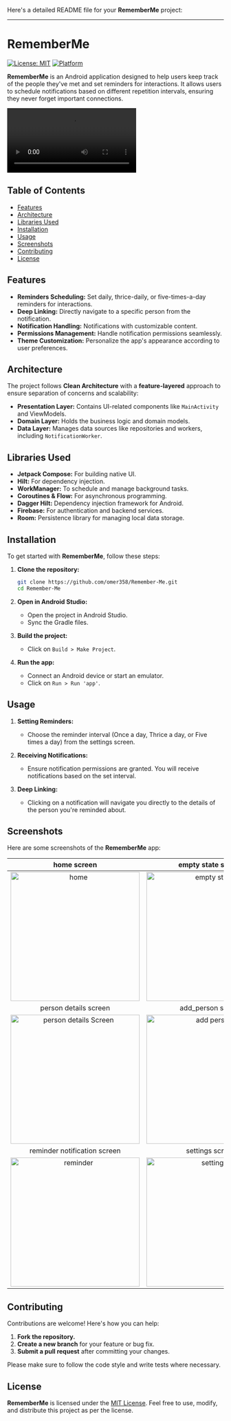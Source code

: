 Here's a detailed README file for your **RememberMe** project:

---

# RememberMe

[![License: MIT](https://img.shields.io/badge/License-MIT-yellow.svg)](https://opensource.org/licenses/MIT)
[![Platform](https://img.shields.io/badge/platform-Android-blue.svg)](https://www.android.com/)

**RememberMe** is an Android application designed to help users keep track of the people they've met and set reminders for interactions. It allows users to schedule notifications based on different repetition intervals, ensuring they never forget important connections.

![Watch the video](screenshots/remember_me_app.mp4)

## Table of Contents

- [Features](#features)
- [Architecture](#architecture)
- [Libraries Used](#libraries-used)
- [Installation](#installation)
- [Usage](#usage)
- [Screenshots](#screenshots)
- [Contributing](#contributing)
- [License](#license)

## Features

- **Reminders Scheduling:** Set daily, thrice-daily, or five-times-a-day reminders for interactions.
- **Deep Linking:** Directly navigate to a specific person from the notification.
- **Notification Handling:** Notifications with customizable content.
- **Permissions Management:** Handle notification permissions seamlessly.
- **Theme Customization:** Personalize the app's appearance according to user preferences.

## Architecture

The project follows **Clean Architecture** with a **feature-layered** approach to ensure separation of concerns and scalability:

- **Presentation Layer:** Contains UI-related components like `MainActivity` and ViewModels.
- **Domain Layer:** Holds the business logic and domain models.
- **Data Layer:** Manages data sources like repositories and workers, including `NotificationWorker`.

## Libraries Used

- **Jetpack Compose:** For building native UI.
- **Hilt:** For dependency injection.
- **WorkManager:** To schedule and manage background tasks.
- **Coroutines & Flow:** For asynchronous programming.
- **Dagger Hilt:** Dependency injection framework for Android.
- **Firebase:** For authentication and backend services.
- **Room:** Persistence library for managing local data storage.

## Installation

To get started with **RememberMe**, follow these steps:

1. **Clone the repository:**

   ```bash
   git clone https://github.com/omer358/Remember-Me.git
   cd Remember-Me
   ```

2. **Open in Android Studio:**

    - Open the project in Android Studio.
    - Sync the Gradle files.

3. **Build the project:**

    - Click on `Build > Make Project`.

4. **Run the app:**

    - Connect an Android device or start an emulator.
    - Click on `Run > Run 'app'`.

## Usage

1. **Setting Reminders:**
    - Choose the reminder interval (Once a day, Thrice a day, or Five times a day) from the settings screen.

2. **Receiving Notifications:**
    - Ensure notification permissions are granted. You will receive notifications based on the set interval.

3. **Deep Linking:**
    - Clicking on a notification will navigate you directly to the details of the person you're reminded about.

## Screenshots

Here are some screenshots of the **RememberMe** app:

|                                        home screen                                        |                              empty state screen                              |
|:-----------------------------------------------------------------------------------------:|:----------------------------------------------------------------------------:|
|           <img src="screenshots/people_list_screen.png" alt="home" width="300">           | <img src="screenshots/empty_state_screen.png" alt="empty state" width="300"> |
|                                   person details screen                                   |                              add_person screen                               |
| <img src="screenshots/person_details_screen.png" alt="person details Screen" width="300"> |  <img src="screenshots/add_person_screen.png" alt="add person" width="300">  |
|                               reminder notification screen                                |                               settings screen                                |
|       <img src="screenshots/reminder_notification.png" alt=" reminder" width="300">       |   <img src="screenshots/settings_screen.png" alt="settings " width="300">    |


## Contributing

Contributions are welcome! Here's how you can help:

1. **Fork the repository.**
2. **Create a new branch** for your feature or bug fix.
3. **Submit a pull request** after committing your changes.

Please make sure to follow the code style and write tests where necessary.

## License

**RememberMe** is licensed under the [MIT License](LICENSE). Feel free to use, modify, and distribute this project as per the license.